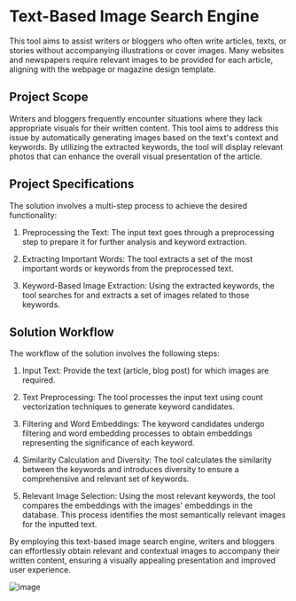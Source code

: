 # Text-Based Image Search Engine

This tool aims to assist writers or bloggers who often write articles, texts, or stories without accompanying illustrations or cover images. Many websites and newspapers require relevant images to be provided for each article, aligning with the webpage or magazine design template.

## Project Scope

Writers and bloggers frequently encounter situations where they lack appropriate visuals for their written content. This tool aims to address this issue by automatically generating images based on the text's context and keywords. By utilizing the extracted keywords, the tool will display relevant photos that can enhance the overall visual presentation of the article.

## Project Specifications

The solution involves a multi-step process to achieve the desired functionality:

1. Preprocessing the Text: The input text goes through a preprocessing step to prepare it for further analysis and keyword extraction.

2. Extracting Important Words: The tool extracts a set of the most important words or keywords from the preprocessed text.

3. Keyword-Based Image Extraction: Using the extracted keywords, the tool searches for and extracts a set of images related to those keywords.

## Solution Workflow

The workflow of the solution involves the following steps:

1. Input Text: Provide the text (article, blog post) for which images are required.

2. Text Preprocessing: The tool processes the input text using count vectorization techniques to generate keyword candidates.

3. Filtering and Word Embeddings: The keyword candidates undergo filtering and word embedding processes to obtain embeddings representing the significance of each keyword.

4. Similarity Calculation and Diversity: The tool calculates the similarity between the keywords and introduces diversity to ensure a comprehensive and relevant set of keywords.

5. Relevant Image Selection: Using the most relevant keywords, the tool compares the embeddings with the images' embeddings in the database. This process identifies the most semantically relevant images for the inputted text.

By employing this text-based image search engine, writers and bloggers can effortlessly obtain relevant and contextual images to accompany their written content, ensuring a visually appealing presentation and improved user experience.

![image](https://github.com/eya-baklouti/Text-based-Image-Search-Tool/workflow.PNG)

